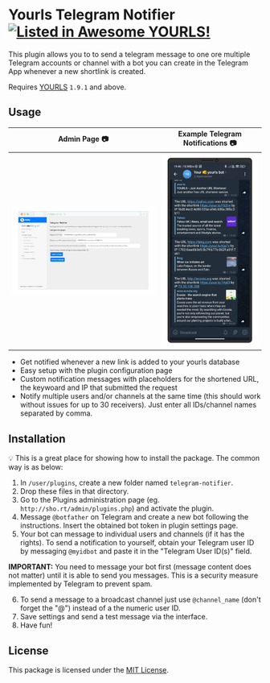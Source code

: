 
# Yourls Telegram Notifier [![Listed in Awesome YOURLS!](https://img.shields.io/badge/Awesome-YOURLS-C5A3BE)](https://github.com/YOURLS/awesome-yourls/)

<!-- Once you have committed code, get your plugin listed in Awesome YOURLS ! See https://github.com/YOURLS/awesome-yourls -->
This plugin allows you to to send a telegram message to one ore multiple Telegram accounts or channel with a bot you can create in the Telegram App whenever a new shortlink is created. 

Requires [YOURLS](https://yourls.org) `1.9.1` and above.

## Usage
| Admin Page :camera: | Example Telegram Notifications :camera:|
|--|--|
|![enter image description here](https://raw.githubusercontent.com/XLixl4snSU/universal-docs/main/yourls-telegram-notifier/desktop_screenshot.png)  | ![enter image description here](https://raw.githubusercontent.com/XLixl4snSU/universal-docs/main/yourls-telegram-notifier/mobile_screenshot.png)|

 

 - Get notified whenever a new link is added to your yourls database
 - Easy setup with the plugin configuration page
 - Custom notification messages with placeholders for the shortened URL, the keywoard and IP that submitted the request
 - Notify multiple users and/or channels at the same time (this should work without issues for up to 30 receivers). Just enter all IDs/channel names separated by comma.

## Installation

:bulb: This is a great place for showing how to install the package. The common way is as below:

1. In `/user/plugins`, create a new folder named `telegram-notifier`.
2. Drop these files in that directory.
3. Go to the Plugins administration page (eg. `http://sho.rt/admin/plugins.php`) and activate the plugin.
4. Message `@botfather` on Telegram and create a new bot following the instructions. Insert the obtained bot token in plugin settings page.
5. Your bot can message to individual users and channels (if it has the rights). To send a notification to yourself, obtain your Telegram user ID by messaging `@myidbot` and paste it in the "Telegram User ID(s)" field. 

**IMPORTANT:** You need to message your bot first (message content does not matter) until it is able to send you messages. This is a security measure implemented by Telegram to prevent spam.

6. To send a message to a broadcast channel just use `@channel_name` (don't forget the "@") instead of a the numeric user ID.
7. Save settings and send a test message via the interface.
8. Have fun!

## License


This package is licensed under the [MIT License](LICENSE).
